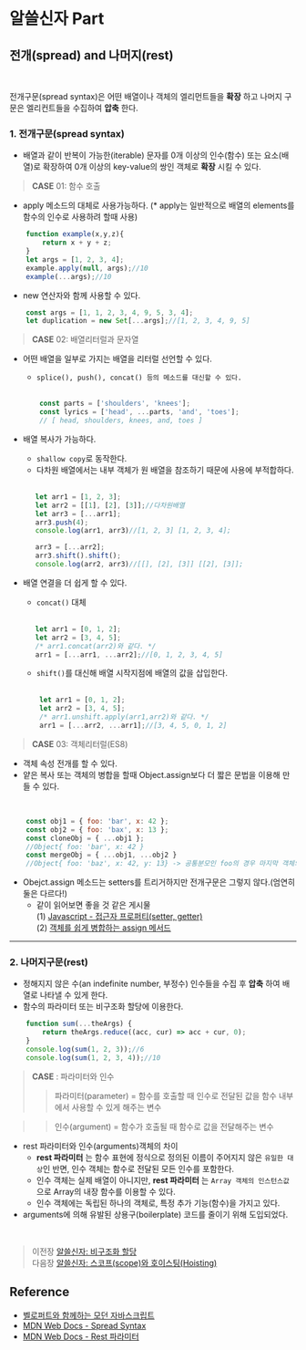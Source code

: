 # 알쓸신자 Part

## 전개(spread) and 나머지(rest)
<br/>

전개구문(spread syntax)은 어떤 배열이나 객체의 엘리먼트들을 __확장__ 하고 나머지 구문은 엘리컨트들을 수집하여 __압축__ 한다.

### 1. 전개구문(spread syntax)
- 배열과 같이 반복이 가능한(iterable) 문자를 0개 이상의 인수(함수) 또는 요소(배열)로 확장하여 0개 이상의 key-value의 쌍인 객체로 __확장__ 시킬 수 있다.

>   __CASE__ 01: 함수 호출
- apply 메소드의 대체로 사용가능하다. (* apply는 일반적으로 배열의 elements를 함수의 인수로 사용하려 할때 사용)

```javascript
    function example(x,y,z){
        return x + y + z;
    }
    let args = [1, 2, 3, 4];
    example.apply(null, args);//10
    example(...args);//10
```
- new 연산자와 함께 사용할 수 있다.

```javascript
    const args = [1, 1, 2, 3, 4, 9, 5, 3, 4];
    let duplication = new Set[...args];//[1, 2, 3, 4, 9, 5]
```

>   __CASE__ 02: 배열리터럴과 문자열
- 어떤 배열을 일부로 가지는 배열을 리터럴 선언할 수 있다.
    - `splice(), push(), concat() 등의 메소드를 대신할 수 있다.` 
    <br>
    
    ```javascript
        const parts = ['shoulders', 'knees'];
        const lyrics = ['head', ...parts, 'and', 'toes'];
        // [ head, shoulders, knees, and, toes ] 
    ``` 
- 배열 복사가 가능하다.
    - `shallow copy`로 동작한다. 
    - 다차원 배열에서는 내부 객체가 원 배열을 참조하기 때문에 사용에 부적합하다.
    <br>
    
    ```javascript
       let arr1 = [1, 2, 3];
       let arr2 = [[1], [2], [3]];//다차원배열
       let arr3 = [...arr1];
       arr3.push(4);
       console.log(arr1, arr3)//[1, 2, 3] [1, 2, 3, 4];

       arr3 = [...arr2];
       arr3.shift().shift();
       console.log(arr2, arr3)//[[], [2], [3]] [[2], [3]];
    ```
- 배열 연결을 더 쉽게 할 수 있다.
    - `concat()` 대체
    <br>
    
     ```javascript
        let arr1 = [0, 1, 2];
        let arr2 = [3, 4, 5];
        /* arr1.concat(arr2)와 같다. */
        arr1 = [...arr1, ...arr2];//[0, 1, 2, 3, 4, 5]
    ```
    - `shift()`를 대신해 배열 시작지점에 배열의 값을 삽입한다.
    <br>
    
    ```javascript
        let arr1 = [0, 1, 2];
        let arr2 = [3, 4, 5];
        /* arr1.unshift.apply(arr1,arr2)와 같다. */
        arr1 = [...arr2, ...arr1];//[3, 4, 5, 0, 1, 2]
    ```

>   __CASE__ 03: 객체리터럴(ES8)
- 객체 속성 전개를 할 수 있다.
- 얕은 복사 또는 객체의 병합을 할때 Object.assign보다 더 짧은 문법을 이용해 만들 수 있다.
<br>

```javascript
    const obj1 = { foo: 'bar', x: 42 };
    const obj2 = { foo: 'bax', x: 13 };
    const cloneObj = { ...obj1 };
    //Object{ foo: 'bar', x: 42 }
    const mergeObj = { ...obj1, ...obj2 }
    //Object{ foo: 'baz', x: 42, y: 13} -> 공통분모인 foo의 경우 마지막 객체의 속성을 따른다.
```
- Obejct.assign 메소드는 setters를 트리거하지만 전개구문은 그렇지 않다.(엄연히 둘은 다르다!) 
    - 같이 읽어보면 좋을 것 같은 게시물<br>
    (1) [Javascript - 접근자 프로퍼티(setter, getter)](https://velog.io/@bigbrothershin/JavaScript-%EC%A0%91%EA%B7%BC%EC%9E%90-%ED%94%84%EB%A1%9C%ED%8D%BC%ED%8B%B0-getter-setter)<br>
    (2) [객체를 쉽게 병합하는 assign 메서드](https://velog.io/@bathingape/%EA%B0%9D%EC%B2%B4%EB%A5%BC-%EC%89%BD%EA%B2%8C-%EB%B3%91%ED%95%A9%ED%95%98%EB%8A%94-%EB%A9%94%EC%84%9C%EB%93%9C-Object.assign)
<hr>

### 2. 나머지구문(rest)
- 정해지지 않은 수(an indefinite number, 부정수) 인수들을 수집 후 __압축__ 하여 배열로 나타낼 수 있게 한다.
- 함수의 파라미터 또는 비구조화 할당에 이용한다.
```javascript
    function sum(...theArgs) {
        return theArgs.reduce((acc, cur) => acc + cur, 0);
    }
    console.log(sum(1, 2, 3));//6
    console.log(sum(1, 2, 3, 4));//10
```
>   __CASE__ : 파라미터와 인수
>   > 파라미터(parameter) = 함수를 호출할 때 인수로 전달된 값을 함수 내부에서 사용할 수 있게 해주는 변수<br>

>   > 인수(argument) = 함수가 호출될 때 함수로 값을 전달해주는 변수

- rest 파라미터와 인수(arguments)객체의 차이
    - __rest 파라미터__ 는 함수 표현에 정식으로 정의된 이름이 주어지지 않은 `유일한 대상`인 반면, 인수 객체는 함수로 전달된 모든 인수를 포함한다.
    - 인수 객체는 실제 배열이 아니지만, __rest 파라미터__ 는 `Array 객체의 인스턴스값`으로 Array의 내장 함수를 이용할 수 있다.
    - 인수 객체에는 독립된 하나의 객체로, 특정 추가 기능(함수)을 가지고 있다.
- arguments에 의해 유발된 상용구(boilerplate) 코드를 줄이기 위해 도입되었다.
    
</br>

>   이전장 [알쓸신자: 비구조화 할당](https://github.com/ss-won/Javascript/blob/master/ASSJ/assj7.md)<br/>
>   다음장 [알쓸신자: 스코프(scope)와 호이스팅(Hoisting)](https://github.com/ss-won/Javascript/blob/master/ASSJ/assj9.md)

## Reference
- [벨로퍼트와 함께하는 모던 자바스크립트](https://learnjs.vlpt.us/)
- [MDN Web Docs - Spread Syntax](https://developer.mozilla.org/ko/docs/Web/JavaScript/Reference/Operators/Spread_syntax)
- [MDN Web Docs - Rest 파라미터](https://developer.mozilla.org/ko/docs/Web/JavaScript/Reference/Functions/rest_parameters)
